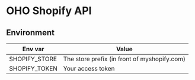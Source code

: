 # OHO Shopify API

## Environment

| Env var         | Value                                        |
| ----------------|----------------------------------------------|
|  SHOPIFY_STORE  | The store prefix (in front of myshopify.com) |
|  SHOPIFY_TOKEN  | Your access token 



